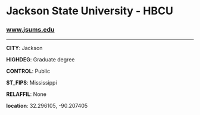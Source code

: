 # Jackson State University - HBCU
### www.jsums.edu
---
**CITY**: Jackson

**HIGHDEG**: Graduate degree

**CONTROL**: Public

**ST_FIPS**: Mississippi

**RELAFFIL**: None

**location**: 32.296105, -90.207405